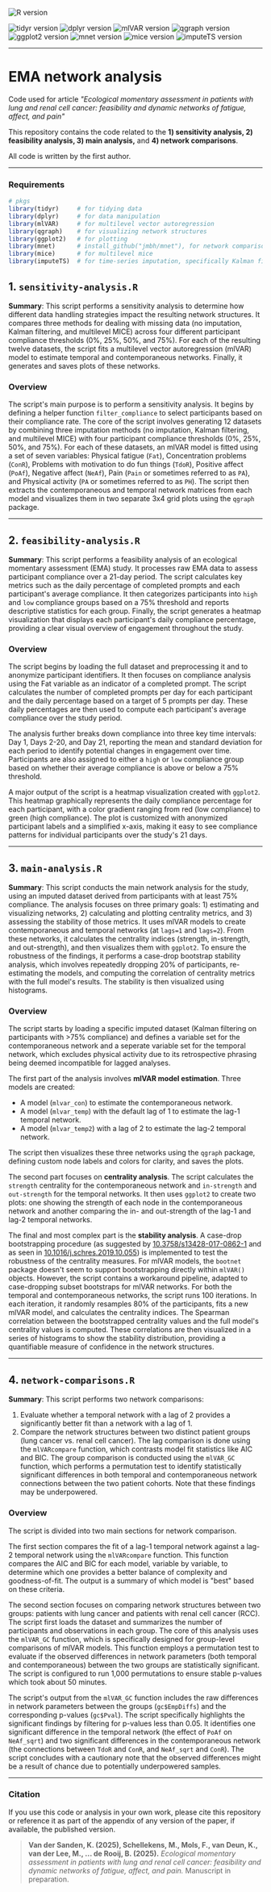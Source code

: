 ![R version](https://img.shields.io/badge/R-version_4.4.3%20(2025--02--28)%20%22Trophy%20Case%22-276DC3?logo=r)

![tidyr version](https://img.shields.io/badge/tidyr-version_1.3.1-276DC3?logo=r)
![dplyr version](https://img.shields.io/badge/dplyr-version_1.1.4-276DC3?logo=r)
![mlVAR version](https://img.shields.io/badge/mlVAR-version_0.5.2-276DC3?logo=r)
![qgraph version](https://img.shields.io/badge/qgraph-version_1.9.8-276DC3?logo=r)
![ggplot2 version](https://img.shields.io/badge/ggplot2-version_3.5.2-276DC3?logo=r)
![mnet version](https://img.shields.io/badge/mnet-version_0.1.4-276DC3?logo=r)
![mice version](https://img.shields.io/badge/mice-version_3.17.0-276DC3?logo=r)
![imputeTS version](https://img.shields.io/badge/imputeTS-version_3.3-276DC3?logo=r)

---

# EMA network analysis
Code used for article
*"Ecological momentary assessment in patients with lung and renal cell cancer: feasibility and dynamic networks of fatigue, affect, and pain"*

This repository contains the code related to the **1) sensitivity analysis, 2) feasibility analysis, 3) main analysis,** and **4) network comparisons**. 

All code is written by the first author.

---
### Requirements
```r
# pkgs
library(tidyr)     # for tidying data
library(dplyr)     # for data manipulation
library(mlVAR)     # for multilevel vector autoregression
library(qgraph)    # for visualizing network structures
library(ggplot2)   # for plotting
library(mnet)      # install_github("jmbh/mnet"), for network comparison
library(mice)      # for multilevel mice
library(imputeTS)  # for time-series imputation, specifically Kalman filtering
```


## 1. `sensitivity-analysis.R`
**Summary**: This script performs a sensitivity analysis to determine how different data handling strategies impact the resulting network structures. It compares three methods for dealing with missing data (no imputation, Kalman filtering, and multilevel MICE) across four different participant compliance thresholds (0%, 25%, 50%, and 75%). For each of the resulting twelve datasets, the script fits a multilevel vector autoregression (mlVAR) model to estimate temporal and contemporaneous networks. Finally, it generates and saves plots of these networks.

### Overview
The script's main purpose is to perform a sensitivity analysis. It begins by defining a helper function `filter_compliance` to select participants based on their compliance rate. The core of the script involves generating 12 datasets by combining three imputation methods (no imputation, Kalman filtering, and multilevel MICE) with four participant compliance thresholds (0%, 25%, 50%, and 75%). For each of these datasets, an mlVAR model is fitted using a set of seven variables: Physical fatigue (`Fat`), Concentration problems (`ConR`), Problems with motivation to do fun things (`TdoR`), Positive affect (`PoAf`), Negative affect (`NeAf`), Pain (`Pain` or sometimes referred to as `PA`), and Physical activity (`PA` or sometimes referred to as `PH`). The script then extracts the contemporaneous and temporal network matrices from each model and visualizes them in two separate 3x4 grid plots using the `qgraph` package. 

---

## 2. `feasibility-analysis.R`
**Summary**: This script performs a feasibility analysis of an ecological momentary assessment (EMA) study. It processes raw EMA data to assess participant compliance over a 21-day period. The script calculates key metrics such as the daily percentage of completed prompts and each participant's average compliance. It then categorizes participants into `high` and `low` compliance groups based on a 75% threshold and reports descriptive statistics for each group. Finally, the script generates a heatmap visualization that displays each participant's daily compliance percentage, providing a clear visual overview of engagement throughout the study.

### Overview
The script begins by loading the full dataset and preprocessing it and to anonymize participant identifiers. It then focuses on compliance analysis using the Fat variable as an indicator of a completed prompt. The script calculates the number of completed prompts per day for each participant and the daily percentage based on a target of 5 prompts per day. These daily percentages are then used to compute each participant's average compliance over the study period.

The analysis further breaks down compliance into three key time intervals: Day 1, Days 2-20, and Day 21, reporting the mean and standard deviation for each period to identify potential changes in engagement over time. Participants are also assigned to either a `high` or `low` compliance group based on whether their average compliance is above or below a 75% threshold.

A major output of the script is a heatmap visualization created with `ggplot2`. This heatmap graphically represents the daily compliance percentage for each participant, with a color gradient ranging from red (low compliance) to green (high compliance). The plot is customized with anonymized participant labels and a simplified x-axis, making it easy to see compliance patterns for individual participants over the study's 21 days.

---

## 3. `main-analysis.R`
**Summary**: This script conducts the main network analysis for the study, using an imputed dataset derived from participants with at least 75% compliance. The analysis focuses on three primary goals: 1) estimating and visualizing networks, 2) calculating and plotting centrality metrics, and 3) assessing the stability of those metrics. It uses mlVAR models to create contemporaneous and temporal networks (at `lags=1` and `lags=2`). From these networks, it calculates the centrality indices (strength, in-strength, and out-strength), and then visualizes them with `ggplot2`. To ensure the robustness of the findings, it performs a case-drop bootstrap stability analysis, which involves repeatedly dropping 20% of participants, re-estimating the models, and computing the correlation of centrality metrics with the full model's results. The stability is then visualized using histograms.

### Overview
The script starts by loading a specific imputed dataset (Kalman filtering on participants with >75% compliance) and defines a variable set for the contemporaneous network and a seperate variable set for the temporal network, which excludes physical activity due to its retrospective phrasing being deemed incompatible for lagged analyses.

The first part of the analysis involves **mlVAR model estimation**. Three models are created:
- A model (`mlvar_con`) to estimate the contemporaneous network.
- A model (`mlvar_temp`) with the default lag of 1 to estimate the lag-1 temporal network.
- A model (`mlvar_temp2`) with a lag of 2 to estimate the lag-2 temporal network.

The script then visualizes these three networks using the `qgraph` package, defining custom node labels and colors for clarity, and saves the plots.

The second part focuses on **centrality analysis**. The script calculates the `strength` centrality for the contemporaneous network and `in-strength` and `out-strength` for the temporal networks. It then uses `ggplot2` to create two plots: one showing the strength of each node in the contemporaneous network and another comparing the in- and out-strength of the lag-1 and lag-2 temporal networks.

The final and most complex part is the **stability analysis**. A case-drop bootstrapping procedure (as suggested by [10.3758/s13428-017-0862-1](10.3758/s13428-017-0862-1) and as seen in [10.1016/j.schres.2019.10.055](10.1016/j.schres.2019.10.055)) is implemented to test the robustness of the centrality measures. For mlVAR models, the `bootnet` package doesn't seem to support bootstrapping directly within `mlVAR()` objects. However, the script contains a workaround pipeline, adapted to case-dropping subset bootstraps for mlVAR networks. For both the temporal and contemporaneous networks, the script runs 100 iterations. In each iteration, it randomly resamples 80% of the participants, fits a new mlVAR model, and calculates the centrality indices. The Spearman correlation between the bootstrapped centrality values and the full model's centrality values is computed. These correlations are then visualized in a series of histograms to show the stability distribution, providing a quantifiable measure of confidence in the network structures.

---

## 4. `network-comparisons.R`
**Summary**: This script performs two network comparisons: 
1. Evaluate whether a temporal network with a lag of 2 provides a significantly better fit than a network with a lag of 1.
2. Compare the network structures between two distinct patient groups (lung cancer vs. renal cell cancer). 
The lag comparison is done using the `mlVARcompare` function, which contrasts model fit statistics like AIC and BIC.
The group comparison is conducted using the `mlVAR_GC` function, which performs a permutation test to identify statistically significant differences in both temporal and contemporaneous network connections between the two patient cohorts. Note that these findings may be underpowered.

### Overview
The script is divided into two main sections for network comparison.

The first section compares the fit of a lag-1 temporal network against a lag-2 temporal network using the `mlVARcompare` function. This function compares the AIC and BIC for each model, variable by variable, to determine which one provides a better balance of complexity and goodness-of-fit. The output is a summary of which model is "best" based on these criteria.

The second section focuses on comparing network structures between two groups: patients with lung cancer and patients with renal cell cancer (RCC). The script first loads the dataset and summarizes the number of participants and observations in each group. The core of this analysis uses the `mlVAR_GC` function, which is specifically designed for group-level comparisons of mlVAR models. This function employs a permutation test to evaluate if the observed differences in network parameters (both temporal and contemporaneous) between the two groups are statistically significant. The script is configured to run 1,000 permutations to ensure stable p-values which took about 50 minutes.

The script's output from the `mlVAR_GC` function includes the raw differences in network parameters between the groups (`gc$EmpDiffs`) and the corresponding p-values (`gc$Pval`). The script specifically highlights the significant findings by filtering for p-values less than 0.05. It identifies one significant difference in the temporal network (the effect of `PoAf` on `NeAf_sqrt`) and two significant differences in the contemporaneous network (the connections between `TdoR` and `ConR`, and `NeAf_sqrt` and `ConR`). The script concludes with a cautionary note that the observed differences might be a result of chance due to potentially underpowered samples.

---

### Citation
If you use this code or analysis in your own work, please cite this repository or reference it as part of the appendix of any version of the paper, if available, the published version.

> **Van der Sanden, K. (2025), Schellekens, M., Mols, F., van Deun, K., van der Lee, M., ... de Rooij, B. (2025).** _Ecological momentary assessment in patients with lung and renal cell cancer: feasibility and dynamic networks of fatigue, affect, and pain._ Manuscript in preparation. 


